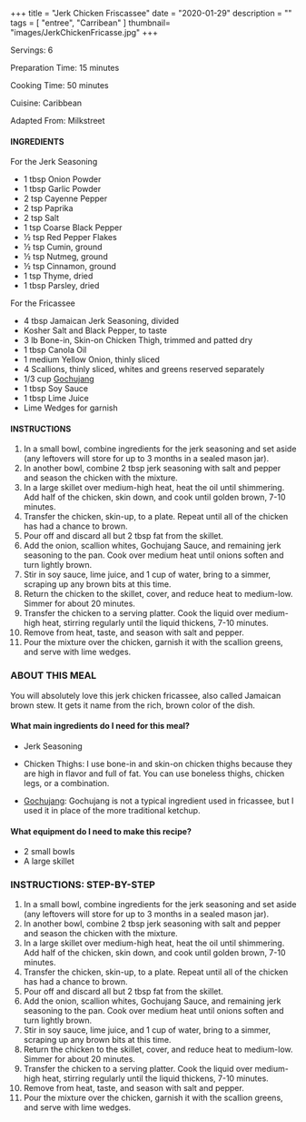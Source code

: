 +++
title = "Jerk Chicken Friscassee"
date = "2020-01-29"
description = ""
tags = [
    "entree",
    "Carribean"
]
thumbnail= "images/JerkChickenFricasse.jpg"
+++

Servings: 6 <!--more-->

Preparation Time: 15 minutes 

Cooking Time: 50 minutes 

Cuisine: Caribbean

Adapted From: Milkstreet

#### INGREDIENTS 

For the Jerk Seasoning

* 1 tbsp Onion Powder
* 1 tbsp Garlic Powder
* 2 tsp Cayenne Pepper
* 2 tsp Paprika
* 2 tsp Salt
* 1 tsp Coarse Black Pepper 
* ½ tsp Red Pepper Flakes
* ½ tsp Cumin, ground
* ½ tsp Nutmeg, ground
* ½ tsp Cinnamon, ground
* 1 tsp Thyme, dried
* 1 tbsp Parsley, dried

For the Fricassee

* 4 tbsp Jamaican Jerk Seasoning, divided 
* Kosher Salt and Black Pepper, to taste 
* 3 lb Bone-in, Skin-on Chicken Thigh, trimmed and patted dry
* 1 tbsp Canola Oil 
* 1 medium Yellow Onion, thinly sliced 
* 4 Scallions, thinly sliced, whites and greens reserved separately 
* 1/3 cup [Gochujang](https://amzn.to/3al2a8Y)
* 1 tbsp Soy Sauce 
* 1 tbsp Lime Juice 
* Lime Wedges for garnish 

#### INSTRUCTIONS 

1. In a small bowl, combine ingredients for the jerk seasoning and set aside (any leftovers will store for up to 3 months in a sealed mason jar).
2. In another bowl, combine 2 tbsp jerk seasoning with salt and pepper and season the chicken with the mixture.
3. In a large skillet over medium-high heat, heat the oil until shimmering. Add half of the chicken, skin down, and cook until golden brown, 7-10 minutes.
4. Transfer the chicken, skin-up, to a plate. Repeat until all of the chicken has had a chance to brown. 
5. Pour off and discard all but 2 tbsp fat from the skillet.
6. Add the onion, scallion whites, Gochujang Sauce, and remaining jerk seasoning to the pan. Cook over medium heat until onions soften and turn lightly brown.
7. Stir in soy sauce, lime juice, and 1 cup of water, bring to a simmer, scraping up any brown bits at this time.
8. Return the chicken to the skillet, cover, and reduce heat to medium-low. Simmer for about 20 minutes.
9. Transfer the chicken to a serving platter. Cook the liquid over medium-high heat, stirring regularly until the liquid thickens, 7-10 minutes.
10. Remove from heat, taste, and season with salt and pepper.
11. Pour the mixture over the chicken, garnish it with the scallion greens, and serve with lime wedges.

### ABOUT THIS MEAL 

You will absolutely love this jerk chicken fricassee, also called Jamaican brown stew. It gets it name from the rich, brown color of the dish. 

#### What main ingredients do I need for this meal?

* Jerk Seasoning 

* Chicken Thighs: I use bone-in and skin-on chicken thighs because they are high in flavor and full of fat. You can use boneless thighs, chicken legs, or a combination.

* [Gochujang](https://amzn.to/3al2a8Y): Gochujang is not a typical ingredient used in fricassee, but I used it in place of the more traditional ketchup. 

#### What equipment do I need to make this recipe?

* 2 small bowls 
* A large skillet 

### INSTRUCTIONS: STEP-BY-STEP

1. In a small bowl, combine ingredients for the jerk seasoning and set aside (any leftovers will store for up to 3 months in a sealed mason jar).
2. In another bowl, combine 2 tbsp jerk seasoning with salt and pepper and season the chicken with the mixture.
3. In a large skillet over medium-high heat, heat the oil until shimmering. Add half of the chicken, skin down, and cook until golden brown, 7-10 minutes.
4. Transfer the chicken, skin-up, to a plate. Repeat until all of the chicken has had a chance to brown. 
5. Pour off and discard all but 2 tbsp fat from the skillet.
6. Add the onion, scallion whites, Gochujang Sauce, and remaining jerk seasoning to the pan. Cook over medium heat until onions soften and turn lightly brown.
7. Stir in soy sauce, lime juice, and 1 cup of water, bring to a simmer, scraping up any brown bits at this time.
8. Return the chicken to the skillet, cover, and reduce heat to medium-low. Simmer for about 20 minutes.
9. Transfer the chicken to a serving platter. Cook the liquid over medium-high heat, stirring regularly until the liquid thickens, 7-10 minutes.
10. Remove from heat, taste, and season with salt and pepper.
11. Pour the mixture over the chicken, garnish it with the scallion greens, and serve with lime wedges.
